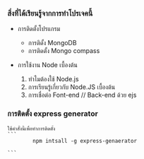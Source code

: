 ### สิ่งที่ได้เรียนรู้จากการทำโปรเจคนี้
* การติดตั้งโปรแกรม
    * การติดั้ง MongoDB
    * การติดตั้ง Mongo compass
* การใช้งาน Node เบื้องต้น

    1. ทำไมต้องใช้ Node.js
    2. การเรียนรู้เกี่ยวกับ Node.JS เบื้องต้น
    3. การเชื่อต่อ Font-end // Back-end ด้วย ejs

### การติดตั้ง express generator
    ใช้คำสั่งนี้เพื่อทำการติดตั้ง
    ```
            npm intsall -g express-genaerator

    ```